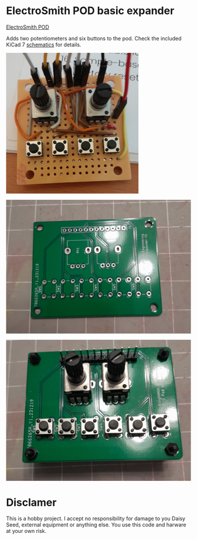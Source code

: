# ElectroSmith POD basic expander

[ElectroSmith POD](https://www.electro-smith.com/daisy/pod)

Adds two potentiometers and six buttons to the pod. Check the included KiCad 7 [schematics](hardware) for details.

![Expander bread board](img/expander.png)

![Expander v1 PCB](img/exp_1_pcb.jpg)

![Expander v1](img/exp_1_pcb2.jpg)

 # Disclamer

This is a hobby project. I accept no responsibility for damage to you Daisy Seed, external equipment or anything else. You use this code and harware at your own risk.

